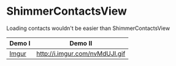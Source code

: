 # ShimmerContactsView
Loading contacts wouldn't be easier than ShimmerContactsView


Demo I |      Demo II
-------- | ---
[Imgur](http://i.imgur.com/nvMdUJI.gifv) | http://i.imgur.com/nvMdUJI.gif
